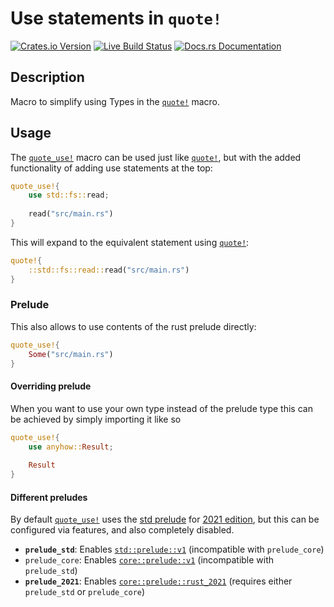 # Use statements in `quote!`
[![Crates.io Version](https://img.shields.io/crates/v/quote-use.svg)](https://crates.io/crates/quote-use)
[![Live Build Status](https://img.shields.io/github/workflow/status/ModProg/quote-use/Test/main)](https://github.com/ModProg/quote-use/actions/workflows/test.yml)
[![Docs.rs Documentation](https://img.shields.io/docsrs/quote-use)](https://docs.rs/crate/quote-use)

## Description

Macro to simplify using Types in the [`quote!`](https://docs.rs/quote/latest/quote/macro.quote.html) macro.

## Usage

The [`quote_use!`](https://docs.rs/quote-use/latest/quote_use/macro.quote_use.html) macro can be used just like [`quote!`](https://docs.rs/quote/latest/quote/macro.quote.html), but with the added functionality of
adding use statements at the top:

```rust
quote_use!{
    use std::fs::read;
    
    read("src/main.rs")
}
```

This will expand to the equivalent statement using [`quote!`](https://docs.rs/quote/latest/quote/macro.quote.html):

```rust
quote!{
    ::std::fs::read::read("src/main.rs")
}
```

### Prelude

This also allows to use contents of the rust prelude directly:

```rust
quote_use!{
    Some("src/main.rs")
}
```

#### Overriding prelude
When you want to use your own type instead of the prelude type this can be achieved by simply
importing it like so

```rust
quote_use!{
    use anyhow::Result;
                                                                                                             
    Result
}
```

#### Different preludes

By default [`quote_use!`](https://docs.rs/quote-use/latest/quote_use/macro.quote_use.html) uses the [std prelude](std::prelude) for [2021 edition](std::prelude::rust_2021), 
but this can be configured via features, and also completely disabled.

- **`prelude_std`**: Enables [`std::prelude::v1`](https://doc.rust-lang.org/nightly/std/prelude/v1/index.html)  (incompatible with `prelude_core`)
- `prelude_core`: Enables [`core::prelude::v1`](https://doc.rust-lang.org/nightly/core/prelude/v1/index.html) (incompatible with `prelude_std`)
- **`prelude_2021`**: Enables [`core::prelude::rust_2021`](https://doc.rust-lang.org/nightly/core/prelude/rust_2021/index.html) (requires either `prelude_std` or `prelude_core`)
